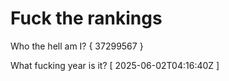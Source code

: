 # Fuck the rankings

Who the hell am I?
{ 37299567 }

What fucking year is it?
[ 2025-06-02T04:16:40Z ]
